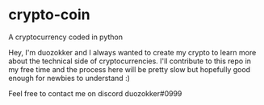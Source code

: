 # crypto-coin
A cryptocurrency coded in python


Hey, I'm duozokker and I always wanted to create my crypto to learn more about the technical side of cryptocurrencies.
I'll contribute to this repo in my free time and the process here will be pretty slow but hopefully good enough for newbies to understand :)

Feel free to contact me on discord duozokker#0999
